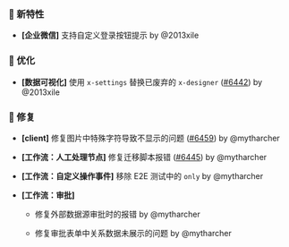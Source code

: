 ### 🎉 新特性

- **[企业微信]** 支持自定义登录按钮提示 by @2013xile

### 🚀 优化

- **[数据可视化]** 使用 `x-settings` 替换已废弃的 `x-designer` ([#6442](https://github.com/nocobase/nocobase/pull/6442)) by @2013xile

### 🐛 修复

- **[client]** 修复图片中特殊字符导致不显示的问题 ([#6459](https://github.com/nocobase/nocobase/pull/6459)) by @mytharcher

- **[工作流：人工处理节点]** 修复迁移脚本报错 ([#6445](https://github.com/nocobase/nocobase/pull/6445)) by @mytharcher

- **[工作流：自定义操作事件]** 移除 E2E 测试中的 `only` by @mytharcher

- **[工作流：审批]**
  - 修复外部数据源审批时的报错 by @mytharcher

  - 修复审批表单中关系数据未展示的问题 by @mytharcher

